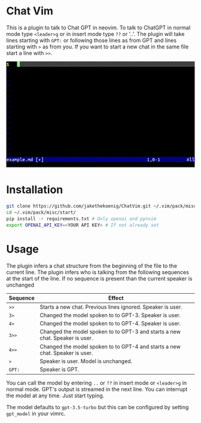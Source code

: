 # Chat Vim

This is a plugin to talk to Chat GPT in neovim. To talk to ChatGPT in normal mode type `<leader>g` or in insert mode type `??` or '..'. The plugin will take lines starting with `GPT:` or following those lines as from GPT and lines starting with `>` as from you. If you want to start a new chat in the same file start a line with `>>`.

![](chat2.gif)

# Installation

```bash
git clone https://github.com/jakethekoenig/ChatVim.git ~/.vim/pack/misc/start/
cd ~/.vim/pack/misc/start/
pip install -r requirements.txt # Only openai and pynvim
export OPENAI_API_KEY=<YOUR API KEY> # If not already set
```

# Usage

The plugin infers a chat structure from the beginning of the file to the current line. The plugin infers who is talking from the following sequences at the start of the line. If no sequence is present than the current speaker is unchanged

| Sequence | Effect |
| --------- | --------- |
| `>>` | Starts a new chat. Previous lines ignored. Speaker is user. |
| `3>` | Changed the model spoken to to GPT-3. Speaker is user. |
| `4>` | Changed the model spoken to to GPT-4. Speaker is user.|
| `3>>` | Changed the model spoken to to GPT-3 and starts a new chat. Speaker is user. |
| `4>>` | Changed the model spoken to to GPT-4 and starts a new chat. Speaker is user.|
| `>` | Speaker is user. Model is unchanged. |
| `GPT:` | Speaker is GPT. |

You can call the model by entering `..` or `??` in insert mode or `<leader>g` in normal mode. GPT's output is streamed in the next line. You can interrupt the model at any time. Just start typing.

The model defaults to `gpt-3.5-turbo` but this can be configured by setting `gpt_model` in your vimrc.
